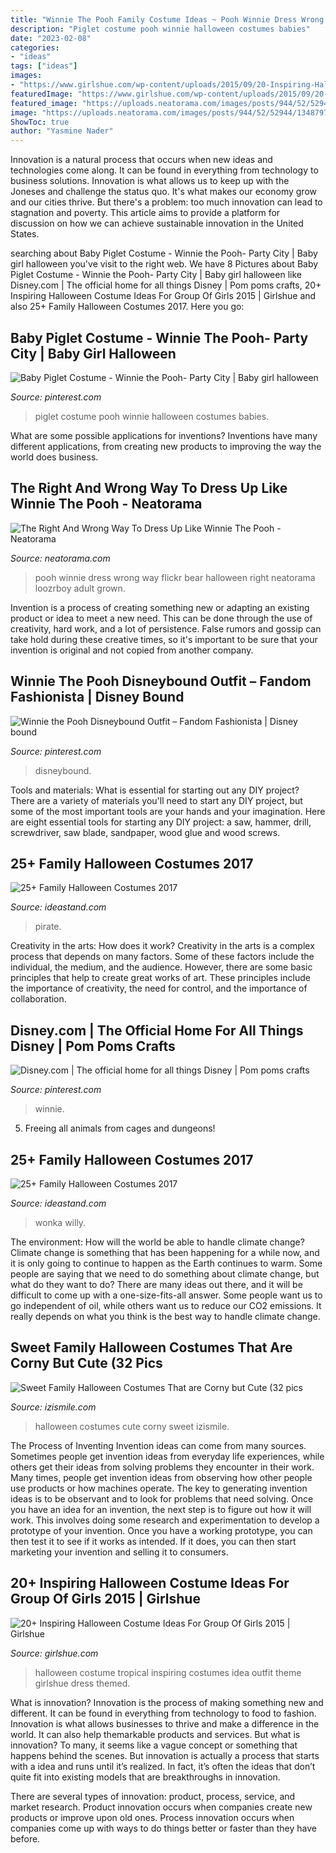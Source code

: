 ```yaml
---
title: "Winnie The Pooh Family Costume Ideas ~ Pooh Winnie Dress Wrong Way Flickr Bear Halloween Right Neatorama Loozrboy Adult Grown"
description: "Piglet costume pooh winnie halloween costumes babies"
date: "2023-02-08"
categories:
- "ideas"
tags: ["ideas"]
images:
- "https://www.girlshue.com/wp-content/uploads/2015/09/20-Inspiring-Halloween-Costume-Ideas-For-Group-Of-Girls-2015-21.jpg"
featuredImage: "https://www.girlshue.com/wp-content/uploads/2015/09/20-Inspiring-Halloween-Costume-Ideas-For-Group-Of-Girls-2015-21.jpg"
featured_image: "https://uploads.neatorama.com/images/posts/944/52/52944/1348797345-0.jpg"
image: "https://uploads.neatorama.com/images/posts/944/52/52944/1348797345-0.jpg"
ShowToc: true
author: "Yasmine Nader"
---
```



Innovation is a natural process that occurs when new ideas and technologies come along. It can be found in everything from technology to business solutions. Innovation is what allows us to keep up with the Joneses and challenge the status quo. It's what makes our economy grow and our cities thrive. But there's a problem: too much innovation can lead to stagnation and poverty. This article aims to provide a platform for discussion on how we can achieve sustainable innovation in the United States.

	

		
searching about Baby Piglet Costume - Winnie the Pooh- Party City | Baby girl halloween you've visit to the right web. We have 8 Pictures about Baby Piglet Costume - Winnie the Pooh- Party City | Baby girl halloween like Disney.com | The official home for all things Disney | Pom poms crafts, 20+ Inspiring Halloween Costume Ideas For Group Of Girls 2015 | Girlshue and also 25+ Family Halloween Costumes 2017. Here you go:
		
    
## Baby Piglet Costume - Winnie The Pooh- Party City | Baby Girl Halloween

<img loading=lazy src="https://i.pinimg.com/736x/2e/e6/2a/2ee62abbe8de06632146fcf575204f54--piglet-costume-winnie-the-pooh-costume.jpg" onerror="this.onerror=null;this.src='https://tse1.mm.bing.net/th?id=OIP.w-BqwP-gFsLmtvHwXTEekgHaRx&amp;pid=15.1';" alt="Baby Piglet Costume - Winnie the Pooh- Party City | Baby girl halloween">

_Source: pinterest.com_

>piglet costume pooh winnie halloween costumes babies. 

	

What are some possible applications for inventions?
Inventions have many different applications, from creating new products to improving the way the world does business.

    
## The Right And Wrong Way To Dress Up Like Winnie The Pooh - Neatorama

<img loading=lazy src="https://uploads.neatorama.com/images/posts/944/52/52944/1348797345-0.jpg" onerror="this.onerror=null;this.src='https://tse2.mm.bing.net/th?id=OIP.TNljbFE0RmOfsUEz2XNrOwHaIZ&amp;pid=15.1';" alt="The Right And Wrong Way To Dress Up Like Winnie The Pooh - Neatorama">

_Source: neatorama.com_

>pooh winnie dress wrong way flickr bear halloween right neatorama loozrboy adult grown. 

	

Invention is a process of creating something new or adapting an existing product or idea to meet a new need. This can be done through the use of creativity, hard work, and a lot of persistence. False rumors and gossip can take hold during these creative times, so it's important to be sure that your invention is original and not copied from another company.

    
## Winnie The Pooh Disneybound Outfit – Fandom Fashionista | Disney Bound

<img loading=lazy src="https://i.pinimg.com/originals/7e/28/c2/7e28c21e2eb6fa5139fb2837c7bf8c45.jpg" onerror="this.onerror=null;this.src='https://tse1.mm.bing.net/th?id=OIP.zZ4ZQsjHtMyankiYuU0-KgHaJ4&amp;pid=15.1';" alt="Winnie the Pooh Disneybound Outfit – Fandom Fashionista | Disney bound">

_Source: pinterest.com_

>disneybound. 

	

Tools and materials: What is essential for starting out any DIY project?
There are a variety of materials you'll need to start any DIY project, but some of the most important tools are your hands and your imagination. Here are eight essential tools for starting any DIY project: a saw, hammer, drill, screwdriver, saw blade, sandpaper, wood glue and wood screws.

    
## 25+ Family Halloween Costumes 2017

<img loading=lazy src="http://ideastand.com/wp-content/uploads/2017/09/family-costumes/5-family-halloween-costume-diy-ideas.jpg" onerror="this.onerror=null;this.src='https://tse3.mm.bing.net/th?id=OIP.c_lyB_IRdfLHhO45AefgPQHaSm&amp;pid=15.1';" alt="25+ Family Halloween Costumes 2017">

_Source: ideastand.com_

>pirate. 

	

Creativity in the arts: How does it work?
Creativity in the arts is a complex process that depends on many factors. Some of these factors include the individual, the medium, and the audience. However, there are some basic principles that help to create great works of art. These principles include the importance of creativity, the need for control, and the importance of collaboration.

    
## Disney.com | The Official Home For All Things Disney | Pom Poms Crafts

<img loading=lazy src="https://i.pinimg.com/736x/d6/1b/7d/d61b7dc71d3250ea73e698837c1cce41.jpg" onerror="this.onerror=null;this.src='https://tse2.mm.bing.net/th?id=OIP.3RTUVFe_kYoNnQ8sG8FCHwHaHz&amp;pid=15.1';" alt="Disney.com | The official home for all things Disney | Pom poms crafts">

_Source: pinterest.com_

>winnie. 

	

5. Freeing all animals from cages and dungeons!

    
## 25+ Family Halloween Costumes 2017

<img loading=lazy src="https://ideastand.com/wp-content/uploads/2017/09/family-costumes/12-family-halloween-costume-diy-ideas.jpg" onerror="this.onerror=null;this.src='https://tse1.mm.bing.net/th?id=OIP.lgPakl14HwYq-J5hbu1ZlAHaLH&amp;pid=15.1';" alt="25+ Family Halloween Costumes 2017">

_Source: ideastand.com_

>wonka willy. 

	

The environment: How will the world be able to handle climate change?
Climate change is something that has been happening for a while now, and it is only going to continue to happen as the Earth continues to warm. Some people are saying that we need to do something about climate change, but what do they want to do? There are many ideas out there, and it will be difficult to come up with a one-size-fits-all answer. Some people want us to go independent of oil, while others want us to reduce our CO2 emissions. It really depends on what you think is the best way to handle climate change.

    
## Sweet Family Halloween Costumes That Are Corny But Cute (32 Pics

<img loading=lazy src="https://img.izismile.com/img/img6/20131014/640/sweet_family_halloween_costumes_that_are_corny_but_cute_640_23.jpg" onerror="this.onerror=null;this.src='https://tse2.mm.bing.net/th?id=OIP.Ig5lqNN3-H06kkb2Y4KdWwHaJ5&amp;pid=15.1';" alt="Sweet Family Halloween Costumes That are Corny but Cute (32 pics">

_Source: izismile.com_

>halloween costumes cute corny sweet izismile. 

	

The Process of Inventing
Invention ideas can come from many sources. Sometimes people get invention ideas from everyday life experiences, while others get their ideas from solving problems they encounter in their work. Many times, people get invention ideas from observing how other people use products or how machines operate. The key to generating invention ideas is to be observant and to look for problems that need solving.
Once you have an idea for an invention, the next step is to figure out how it will work. This involves doing some research and experimentation to develop a prototype of your invention. Once you have a working prototype, you can then test it to see if it works as intended. If it does, you can then start marketing your invention and selling it to consumers.

    
## 20+ Inspiring Halloween Costume Ideas For Group Of Girls 2015 | Girlshue

<img loading=lazy src="https://www.girlshue.com/wp-content/uploads/2015/09/20-Inspiring-Halloween-Costume-Ideas-For-Group-Of-Girls-2015-21.jpg" onerror="this.onerror=null;this.src='https://tse4.mm.bing.net/th?id=OIP.3nHmuGkYPMmzdRIaFaQeMAHaLp&amp;pid=15.1';" alt="20+ Inspiring Halloween Costume Ideas For Group Of Girls 2015 | Girlshue">

_Source: girlshue.com_

>halloween costume tropical inspiring costumes idea outfit theme girlshue dress themed. 

	

What is innovation?
Innovation is the process of making something new and different. It can be found in everything from technology to food to fashion. Innovation is what allows businesses to thrive and make a difference in the world. It can also help themarkable products and services.
But what is innovation? To many, it seems like a vague concept or something that happens behind the scenes. But innovation is actually a process that starts with a idea and runs until it’s realized. In fact, it’s often the ideas that don’t quite fit into existing models that are breakthroughs in innovation.

There are several types of innovation: product, process, service, and market research. Product innovation occurs when companies create new products or improve upon old ones. Process innovation occurs when companies come up with ways to do things better or faster than they have before.

